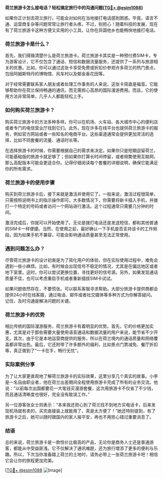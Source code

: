 **荷兰旅游卡怎么接电话？轻松搞定旅行中的沟通问题[[TG💪+ @esim1088](https://t.me/s/esim1088)]**

如果你正计划去荷兰旅行，可能会对如何在当地接打电话感到困惑。毕竟，语言不通、运营商复杂等问题常常让旅行者头疼。不过，别担心！随着科技的发展，现在有了荷兰旅游卡这种方便又实用的小工具，让你在异国他乡也能畅快地接打电话。

### 荷兰旅游卡是什么？

首先，我们得搞清楚什么是荷兰旅游卡。荷兰旅游卡其实是一种预付费SIM卡，专为游客设计，它不仅包含了通话、短信和数据流量服务，还提供了一系列与旅游相关的优惠。比如，你可以通过这张卡享受免费或折扣价参观许多荷兰的热门景点，包括阿姆斯特丹的博物馆、风车村以及郁金香花田等。

对于经常需要联系家人朋友或者处理工作事务的人来说，这张卡简直是福音。它能够帮助你在荷兰保持畅通的通讯，而无需担心高昂的国际漫游费用。而且，它的使用方法非常简单，几乎人人都能轻松上手。

### 如何购买荷兰旅游卡？

购买荷兰旅游卡的方法多种多样。你可以在机场、火车站、各大城市中心的便利店或者专门的电信营业厅找到它们。此外，现在许多在线平台也提供荷兰旅游卡的服务，例如官方网站或者一些知名的电商平台。这些渠道通常会提供更加灵活的选择，比如不同套餐的流量、通话时长等。

在选择旅游卡的时候，你需要根据自己的需求来决定。如果你只是短期逗留荷兰，可能基础版的旅游卡就足够了；但如果你打算长时间停留，或者频繁使用互联网，那么高配版本可能会更适合你。记得仔细阅读每个套餐的详细说明，确保它能满足你的所有需求。

### 荷兰旅游卡的使用步骤

购买到荷兰旅游卡后，接下来就是激活并使用它了。一般来说，激活过程很简单，只需按照说明书上的指示操作即可。大多数情况下，你需要将新卡插入手机，并拨打一个特定的号码或者访问一个网站进行激活。这个过程通常只需要几分钟的时间。

激活完成后，你就可以开始使用了。无论是拨打电话还是发送短信，都和其他普通的SIM卡一样便捷。当然，在使用之前，最好确认一下手机是否支持该卡的工作频段。因为如果手机不兼容，可能会影响通话质量甚至无法正常使用。

### 遇到问题怎么办？

尽管荷兰旅游卡的设计初衷是为了简化用户的体验，但在实际使用过程中，难免会遇到一些小麻烦。比如，有时候会出现信号不稳定的情况，尤其是在偏远地区或者地下室里。这时，你可以尝试更换位置，寻找更好的信号源。另外，如果发现通话质量不佳，也可以考虑重启手机或者重新插拔SIM卡试试。

如果问题依然存在，不要慌张。可以联系客服寻求帮助。大部分旅游卡提供商都会提供24小时在线客服，通过电话、邮件或者社交媒体等多种方式为你解答疑问。记住，及时沟通是解决问题的关键。

### 荷兰旅游卡的优势

相比传统的国际漫游服务，荷兰旅游卡有着明显的优势。首先，它的价格更加实惠，尤其是对于那些需要大量使用语音通话和数据流量的用户来说，能节省不少开支。其次，由于它是本地运营商提供的服务，所以在荷兰境内的通话质量和网络覆盖都非常出色。最后，它还附带了许多额外的福利，比如景点门票减免、餐厅折扣等，真正做到了“一卡在手，畅行无忧”。

### 实际案例分享

为了让大家更直观地了解荷兰旅游卡的实际效果，这里分享几个真实的故事。小李是一名自由职业者，他在荷兰出差期间全程使用旅游卡完成了所有的业务交流。他说：“以前每次出国都要花一大笔钱买漫游套餐，这次用旅游卡不仅省了不少钱，而且通话清晰度也很好，完全没有耽误工作。”

另一位游客张女士则表示：“本来我还担心到了荷兰找不到地方买电话卡，后来发现机场就有卖的，买完直接装上就能用了，真是太方便了！”她还特别提到，有了旅游卡之后，她可以随时跟国内的家人报平安，再也不用担心错过重要消息了。

### 结语

总的来说，荷兰旅游卡是一款性价比极高的产品，无论你是商务人士还是普通游客，都能从中受益匪浅。它不仅解决了通讯难题，还为旅行增添了更多的便利与乐趣。所以，下次当你准备踏上荷兰的土地时，请务必带上一张荷兰旅游卡吧！相信它会让你的旅程更加完美。

[[TG💪+ @esim1088](https://t.me/s/esim1088) ![Image](https://i.postimg.cc/4NQfJmqS/Snipaste-2025-05-13-00-14-12.png)]